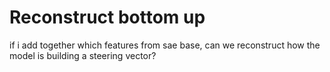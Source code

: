 # Reconstruct bottom up

if i add together which features from sae base, can we reconstruct how the model is building a steering vector?